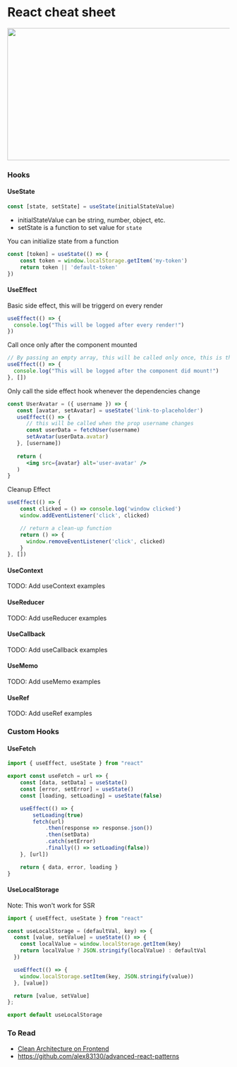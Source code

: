 # React cheat sheet

<div class='text-center'>
  <img src='/images/under-construction.png' width='720' height='300'/>
</div>


### Hooks

#### UseState
```jsx
const [state, setState] = useState(initialStateValue)
```
* initialStateValue can be string, number, object, etc.
* setState is a function to set value for `state`

You can initialize state from a function

```jsx
const [token] = useState(() => {
    const token = window.localStorage.getItem('my-token')
    return token || 'default-token'
})
```

#### UseEffect

Basic side effect, this will be triggerd on every render

```jsx
useEffect(() => {
  console.log("This will be logged after every render!")
})
```

Call once only after the component mounted

```jsx
// By passing an empty array, this will be called only once, this is the same as componentDidMount life cycle
useEffect(() => {
  console.log("This will be logged after the component did mount!")
}, [])
```

Only call the side effect hook whenever the dependencies change

```jsx
const UserAvatar = ({ username }) => {
   const [avatar, setAvatar] = useState('link-to-placeholder')
   useEffect(() => {
      // this will be called when the prop username changes
      const userData = fetchUser(username)
      setAvatar(userData.avatar)
   }, [username])
   
   return (
      <img src={avatar} alt='user-avatar' />
   )
}
```

Cleanup Effect

```jsx
useEffect(() => {
    const clicked = () => console.log('window clicked')
    window.addEventListener('click', clicked)

    // return a clean-up function
    return () => {
      window.removeEventListener('click', clicked)
    }
}, [])
```

#### UseContext
TODO: Add useContext examples 

#### UseReducer
TODO: Add useReducer examples

#### UseCallback
TODO: Add useCallback examples

#### UseMemo
TODO: Add useMemo examples

#### UseRef
TODO: Add useRef examples


### Custom Hooks

#### UseFetch
```jsx
import { useEffect, useState } from "react"

export const useFetch = url => {
    const [data, setData] = useState()
    const [error, setError] = useState()
    const [loading, setLoading] = useState(false)

    useEffect(() => {
        setLoading(true)
        fetch(url)
            .then(response => response.json())
            .then(setData)
            .catch(setError)
            .finally(() => setLoading(false))
    }, [url])

    return { data, error, loading }
}
```

#### UseLocalStorage

Note: This won't work for SSR

```jsx
import { useEffect, useState } from "react"

const useLocalStorage = (defaultVal, key) => {
  const [value, setValue] = useState(() => {
    const localValue = window.localStorage.getItem(key)
    return localValue ? JSON.stringify(localValue) : defaultVal
  })

  useEffect(() => {
    window.localStorage.setItem(key, JSON.stringify(value))
  }, [value])

  return [value, setValue]
};

export default useLocalStorage
```
### To Read
* [Clean Architecture on Frontend](https://dev.to/bespoyasov/clean-architecture-on-frontend-4311)
* https://github.com/alex83130/advanced-react-patterns
